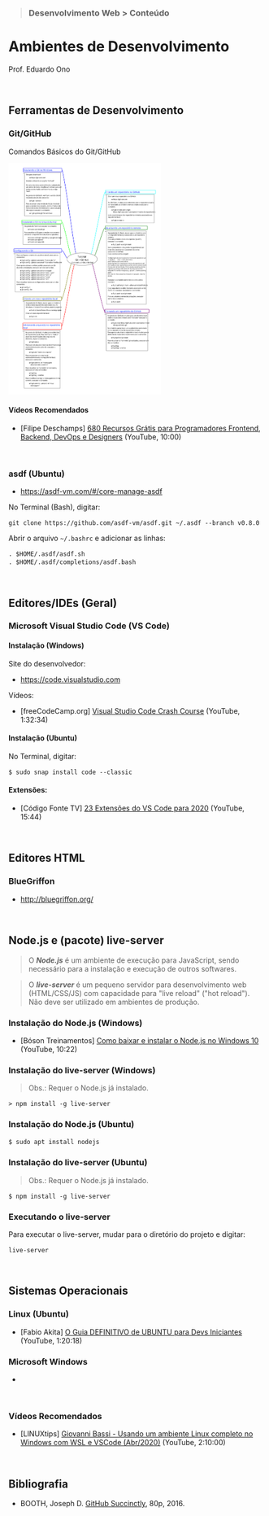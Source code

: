 > ### Desenvolvimento Web > Conteúdo

# Ambientes de Desenvolvimento

Prof. Eduardo Ono

<br>

## Ferramentas de Desenvolvimento

### Git/GitHub

Comandos Básicos do Git/GitHub

[<img src="../../mapas-mentais/git-github.svg" width="300">](../../mapas-mentais/git-github.svg)

#### Vídeos Recomendados

* [Filipe Deschamps] [680 Recursos Grátis para Programadores Frontend, Backend, DevOps e Designers](https://www.youtube.com/watch?v=tpaSZ8x21PI) (YouTube, 10:00)

<br>

### asdf (Ubuntu)

* https://asdf-vm.com/#/core-manage-asdf

No Terminal (Bash), digitar:

    git clone https://github.com/asdf-vm/asdf.git ~/.asdf --branch v0.8.0

Abrir o arquivo `~/.bashrc` e adicionar as linhas:

    . $HOME/.asdf/asdf.sh
    . $HOME/.asdf/completions/asdf.bash

<br>

## Editores/IDEs (Geral)

### Microsoft Visual Studio Code (VS Code)

#### Instalação (Windows)

Site do desenvolvedor:

* https://code.visualstudio.com

Vídeos:

* [freeCodeCamp.org] [Visual Studio Code Crash Course](https://www.youtube.com/watch?v=WPqXP_kLzpo) (YouTube, 1:32:34)

#### Instalação (Ubuntu)

No Terminal, digitar:

    $ sudo snap install code --classic

#### Extensões:

* [Código Fonte TV] [23 Extensões do VS Code para 2020](https://www.youtube.com/watch?v=tmgpF7Bn3_E) (YouTube, 15:44)

<br>

## Editores HTML

### BlueGriffon

* http://bluegriffon.org/

<br>

## Node.js e (pacote) live-server

> O ***Node.js*** é um ambiente de execução para JavaScript, sendo necessário para a instalação e execução de outros softwares.<br>

> O ***live-server*** é um pequeno servidor para desenvolvimento web (HTML/CSS/JS) com capacidade para "live reload" ("hot reload"). Não deve ser utilizado em ambientes de produção.

### Instalação do Node.js (Windows)

* [Bóson Treinamentos] [Como baixar e instalar o Node.js no Windows 10](https://youtu.be/Wras1X6rBrc) (YouTube, 10:22)

### Instalação do live-server (Windows)

> Obs.: Requer o Node.js já instalado.

    > npm install -g live-server

### Instalação do Node.js (Ubuntu)

    $ sudo apt install nodejs

### Instalação do live-server (Ubuntu)

> Obs.: Requer o Node.js já instalado.

    $ npm install -g live-server


### Executando o live-server

Para executar o live-server, mudar para o diretório do projeto e digitar:

    live-server

<br>

## Sistemas Operacionais

### Linux (Ubuntu)

* [Fabio Akita] [O Guia DEFINITIVO de UBUNTU para Devs Iniciantes](https://youtu.be/epiyExCyb2s) (YouTube, 1:20:18)

### Microsoft Windows

*

<br>

### Vídeos Recomendados

* [LINUXtips] [Giovanni Bassi - Usando um ambiente Linux completo no Windows com WSL e VSCode (Abr/2020)](https://www.youtube.com/watch?v=_Uqf5_kN6Rw) (YouTube, 2:10:00)

<br>

## Bibliografia

* BOOTH, Joseph D. [GitHub Succinctly](https://www.syncfusion.com/ebooks/github_succinctly), 80p, 2016.

<br>
